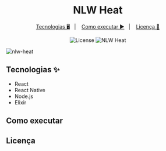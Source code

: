<h1 align="center">NLW Heat</h1>

<p align="center">
  <a href="#-tecnologias">Tecnologias 🖥️</a>&nbsp;&nbsp;&nbsp;|&nbsp;&nbsp;&nbsp; 
  <a href="#-como-executar">Como executar ▶️</a>&nbsp;&nbsp;&nbsp;|&nbsp;&nbsp;&nbsp;
  <a href="/">Licença 📖</a>
</p>

<p align="center">
  <img alt="License" src="https://img.shields.io/static/v1?label=license&message=MIT&color=8257E5&labelColor=000000">
  <img src="https://img.shields.io/static/v1?label=NLW&message=Heat&color=8257E5&labelColor=000000" alt="NLW Heat" />
</p>

<img align="center" src="https://user-images.githubusercontent.com/63478331/138086179-953a4653-61bc-4c16-8ed5-9d3628f0c586.png" alt="nlw-heat">

## Tecnologias ✨

- React
- React Native
- Node.js
- Elixir

## Como executar

## Licença
